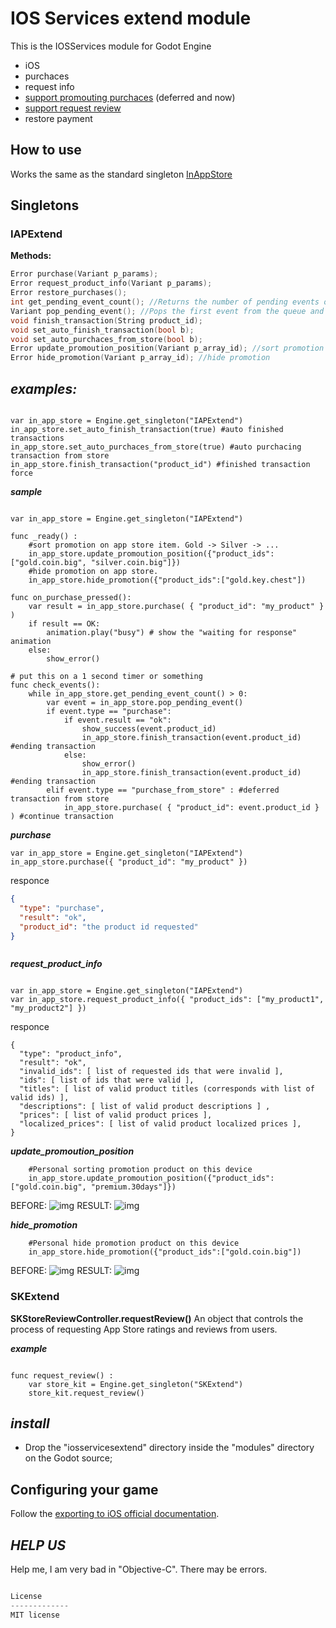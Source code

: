 IOS Services extend module
=====
This is the IOSServices module for Godot Engine 
- iOS
- purchaces
- request info
- [support promouting purchaces](https://developer.apple.com/app-store/promoting-in-app-purchases/) (deferred and now)
- [support request review](https://developer.apple.com/documentation/storekit/skstorereviewcontroller/2851536-requestreview)
- restore payment

How to use
----------

Works the same as the standard singleton [InAppStore](https://docs.godotengine.org/ru/latest/tutorials/platform/services_for_ios.html#purchase)

Singletons
----------

### IAPExtend

**Methods:**
```c++
Error purchase(Variant p_params);
Error request_product_info(Variant p_params);
Error restore_purchases();
int get_pending_event_count(); //Returns the number of pending events on the queue.
Variant pop_pending_event(); //Pops the first event from the queue and returns it.
void finish_transaction(String product_id);
void set_auto_finish_transaction(bool b);
void set_auto_purchaces_from_store(bool b);
Error update_promoution_position(Variant p_array_id); //sort promotion 
Error hide_promotion(Variant p_array_id); //hide promotion

```

***examples:***
---------------

```gdsctipt

var in_app_store = Engine.get_singleton("IAPExtend")
in_app_store.set_auto_finish_transaction(true) #auto finished transactions
in_app_store.set_auto_purchaces_from_store(true) #auto purchacing transaction from store
in_app_store.finish_transaction("product_id") #finished transaction force

```

***sample***

```gdscript

var in_app_store = Engine.get_singleton("IAPExtend")

func _ready() :
    #sort promotion on app store item. Gold -> Silver -> ...
    in_app_store.update_promoution_position({"product_ids":["gold.coin.big", "silver.coin.big"]}) 
    #hide promotion on app store.
    in_app_store.hide_promotion({"product_ids":["gold.key.chest"])

func on_purchase_pressed():
    var result = in_app_store.purchase( { "product_id": "my_product" } )
    if result == OK:
        animation.play("busy") # show the "waiting for response" animation
    else:
        show_error()

# put this on a 1 second timer or something
func check_events():
    while in_app_store.get_pending_event_count() > 0:
        var event = in_app_store.pop_pending_event()
        if event.type == "purchase":
            if event.result == "ok":
                show_success(event.product_id)
                in_app_store.finish_transaction(event.product_id) #ending transaction
            else:
                show_error()
                in_app_store.finish_transaction(event.product_id) #ending transaction
        elif event.type == "purchase_from_store" : #deferred transaction from store
            in_app_store.purchase( { "product_id": event.product_id } ) #continue transaction
```


***purchase***

```gdscript
var in_app_store = Engine.get_singleton("IAPExtend")
in_app_store.purchase({ "product_id": "my_product" })
```

responce
```json
{
  "type": "purchase",
  "result": "ok",
  "product_id": "the product id requested"
}
```
```gdscript

```

***request_product_info***

```gdscript

var in_app_store = Engine.get_singleton("IAPExtend")
var in_app_store.request_product_info({ "product_ids": ["my_product1", "my_product2"] })

```

responce
```
{
  "type": "product_info",
  "result": "ok",
  "invalid_ids": [ list of requested ids that were invalid ],
  "ids": [ list of ids that were valid ],
  "titles": [ list of valid product titles (corresponds with list of valid ids) ],
  "descriptions": [ list of valid product descriptions ] ,
  "prices": [ list of valid product prices ],
  "localized_prices": [ list of valid product localized prices ],
}
```

***update_promoution_position***
```
    #Personal sorting promotion product on this device
    in_app_store.update_promoution_position({"product_ids":["gold.coin.big", "premium.30days"]}) 
```
BEFORE:
![img](https://habrastorage.org/web/319/f9a/fd6/319f9afd6e3643d69b28b39f8139afb7.jpeg)
RESULT:
![img](https://habrastorage.org/web/dcc/915/b82/dcc915b8243e46c59f637347e98b1c0e.jpeg)


***hide_promotion***
```
    #Personal hide promotion product on this device
    in_app_store.hide_promotion({"product_ids":["gold.coin.big"])
```
BEFORE:
![img](https://habrastorage.org/web/319/f9a/fd6/319f9afd6e3643d69b28b39f8139afb7.jpeg)
RESULT:
![img](https://habrastorage.org/web/55e/261/3c3/55e2613c3333455489c65447d8fd7416.jpeg)


### SKExtend

**SKStoreReviewController.requestReview()**
An object that controls the process of requesting App Store ratings and reviews from users.

***example***
```gdscript
	
func request_review() :
	var store_kit = Engine.get_singleton("SKExtend")
	store_kit.request_review()
```

***install***
-------------

- Drop the "iosservicesextend" directory inside the "modules" directory on the Godot source;

Configuring your game
---------------------

Follow the [exporting to iOS official documentation](http://docs.godotengine.org/en/stable/learning/workflow/export/exporting_for_ios.html).



***HELP US***
-------------
Help me, I am very bad in "Objective-C".
There may be errors.




```python

License
-------------
MIT license
```
